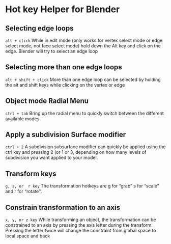 # Hot key Helper for Blender
## Selecting edge loops
`alt + click`
While in edit mode (only works for vertex select mode or edge select mode, not face select mode) hold down the Alt key and click on the edge. Blender will try to select an edge loop
## Selecting more than one edge loops
`alt + shift + click`
More than one edge loop can be selected by holding the alt and shift keys while clicking on the vertex or edge
## Object mode Radial Menu
`ctrl + tab`
Bring up the radial menu to quickly switch between the different available modes
## Apply a subdivision Surface modifier
`ctrl + 2`
A subdivision subsurface modifier can quickly be applied using the ctrl key and pressing 2 (or 1 or 3, depending on how many levels of subdivision you want applied to your model.
## Transform keys
`g, s, or  r key`
The transformation hotkeys are g for “grab” s for “scale” and r for “rotate''.
## Constrain transformation to an axis
`x, y, or z key`
While transforming an object, the transformation can be constrained to an axis by pressing the axis letter during the transform. Pressing the letter twice will change the constraint from global space to local space and back
